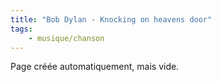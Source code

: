 ```yaml
---
title: "Bob Dylan - Knocking on heavens door"
tags:
    - musique/chanson
---
```


Page créée automatiquement, mais vide.
